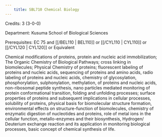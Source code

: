 ```yaml
---
    title: SBL710 Chemical Biology
---
```

Credits: 3 (3-0-0)

Department: Kusuma School of Biological Sciences

Prerequisites: EC 75 and [[/BEL110 | BEL110]] or [[/CYL110 | CYL110]] or [[/CYL120 | CYL120]] or Equivalent

Chemical modifications of proteins, protein and nucleic acid immobilization; The Organic Chemistry of Biological Pathways; cross linking in biomolecules; Physical Chemistry of proteins; fluorescent labeling of proteins and nucleic acids, sequencing of proteins and amino acids, radio labeling of proteins and nucleic acids, chemistry of glycosylation, phosphorylation, sulphonylation, methylation, of proteins and nucleic acids, non-ribosomal peptide synthesis, nano particles mediated monitoring of protein conformational transition, folding and unfolding processes; surface properties of proteins and subsequent implications in cellular processes, solubility of proteins, physical basis for biomolecular structure formation, environmental effects on structure-function of biomolecules, chemistry of enzymatic digestion of nucleotides and proteins, role of metal ions in the cellular function, metallo-enzymes and their biosynthesis, Hydrogen/ Deuterium exchange reaction and its application in monitoring biological processes, basic concept of chemical synthesis of life.